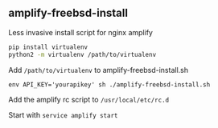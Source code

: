 ## amplify-freebsd-install
Less invasive install script for nginx amplify

```sh
pip install virtualenv
python2 -m virtualenv /path/to/virtualenv
```
Add `/path/to/virtualenv` to amplify-freebsd-install.sh

`env API_KEY='yourapikey' sh ./amplify-freebsd-install.sh`

Add the amplify rc script to `/usr/local/etc/rc.d`

Start with `service amplify start`
